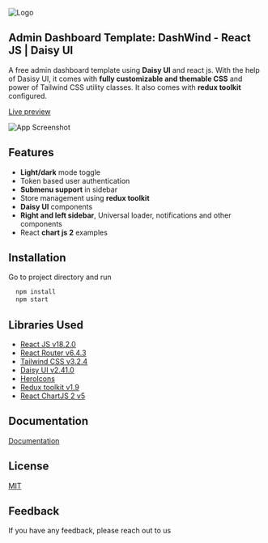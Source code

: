 
![Logo](https://ik.imagekit.io/vu5t8xb15vzcx/tr:h-100/android-chrome-512x512_EiumvYoXeA.png?ik-sdk-version=javascript-1.4.3&updatedAt=1669548997842)

## Admin Dashboard Template: DashWind -  React JS | Daisy UI

A free admin dashboard template using **Daisy UI** and react js. With the help of Dasisy UI, it comes with **fully customizable and themable CSS** and power of Tailwind CSS utility classes. It also comes with **redux toolkit** configured.


[Live preview](https://tailwind-dashboard-template-dashwind.vercel.app/)


![App Screenshot](https://ik.imagekit.io/vu5t8xb15vzcx/Screenshot_2022-11-27_at_4.53.40_PM_VklHaM8UF.png?ik-sdk-version=javascript-1.4.3&updatedAt=1669548831749)




## Features

- **Light/dark** mode toggle
- Token based user authentication
- **Submenu support** in sidebar
- Store management using **redux toolkit**
- **Daisy UI** components
- **Right and left sidebar**, Universal loader, notifications and other components
- React **chart js 2** examples


## Installation

Go to project directory and run

```bash
  npm install
  npm start
```
    
## Libraries Used

- [React JS v18.2.0](https://reactjs.org/)
- [React Router v6.4.3](https://reactrouter.com/en/main)
- [Tailwind CSS v3.2.4](https://tailwindcss.com/)
- [Daisy UI v2.41.0](https://daisyui.com/)
- [HeroIcons](https://heroicons.com/)
- [Redux toolkit v1.9](https://redux-toolkit.js.org/)
- [React ChartJS 2 v5](https://react-chartjs-2.js.org/)

## Documentation

[Documentation](https://tailwind-dashboard-template-dashwind.vercel.app/documentation)


## License

[MIT](https://choosealicense.com/licenses/mit/)


## Feedback

If you have any feedback, please reach out to us

